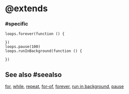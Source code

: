 # @extends

### #specific

```cards
loops.forever(function () {

})
loops.pause(100)
loops.runInBackground(function () {

})
```

## See also #seealso

[for](/blocks/loops/for), [while](/blocks/loops/while), [repeat](/blocks/loops/repeat), [for-of](/blocks/loops/for-of), [forever](/reference/loops/forever), [run in background](/reference/run-in-background), [pause](/reference/loops/pause)